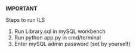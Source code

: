 **IMPORTANT**

Steps to run ILS

1. Run Library.sql in mySQL workbench
2. Run python app.py in cmd/terminal
3. Enter mySQL admin password (set by yourself)
